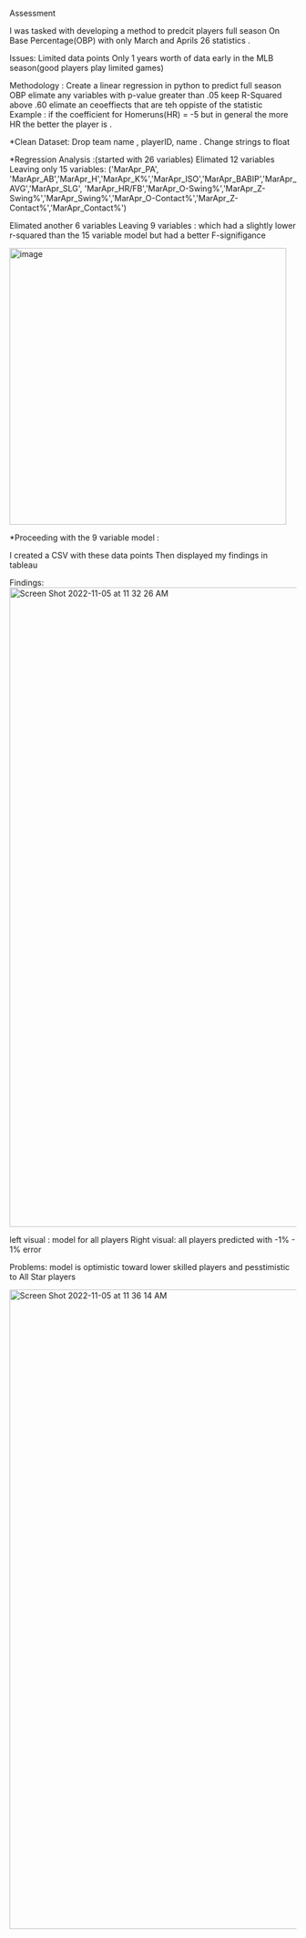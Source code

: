 Assessment 

I was tasked with developing a method to predcit players full season On Base Percentage(OBP) with only March and Aprils 26 statistics .

Issues:
Limited data points
Only 1 years worth of data 
early in the MLB season(good players play limited games)

Methodology :
Create a linear regression in python to predict full season OBP
elimate any variables with p-value greater than .05
keep R-Squared above .60
elimate an ceoeffiects that are teh oppiste of the statistic 
  Example : if the coefficient for Homeruns(HR) = -5 but in general the more HR the better the player is . 
  

*Clean Dataset:
Drop team name , playerID, name .
Change strings to float 

*Regression Analysis :(started with 26 variables)
Elimated 12 variables 
Leaving only 15 variables:
('MarApr_PA', 'MarApr_AB','MarApr_H','MarApr_K%','MarApr_ISO','MarApr_BABIP','MarApr_AVG','MarApr_SLG', 'MarApr_HR/FB','MarApr_O-Swing%','MarApr_Z-Swing%','MarApr_Swing%','MarApr_O-Contact%','MarApr_Z-Contact%','MarApr_Contact%')

Elimated another 6 variables
Leaving 9 variables : 
which had a slightly lower r-squared than the 15 variable model but had a better F-signifigance 

<img width="486" alt="image" src="https://user-images.githubusercontent.com/101025003/200127519-2dbed977-2b15-41ac-a3ce-611d78f776c4.png">


*Proceeding with the 9 variable model :

I created a CSV with these data points
Then displayed my findings in tableau 


Findings: 
<img width="1123" alt="Screen Shot 2022-11-05 at 11 32 26 AM" src="https://user-images.githubusercontent.com/101025003/200127625-6964f4ca-90a9-4c54-96c3-659d98c74ec8.png">

left visual : model for all players 
Right visual: all players predicted with -1% - 1% error 


Problems:
model is optimistic toward lower skilled players and pesstimistic to All Star players 

<img width="1123" alt="Screen Shot 2022-11-05 at 11 36 14 AM" src="https://user-images.githubusercontent.com/101025003/200127808-94ed19d3-a6a5-46b8-9146-bfd9000d58a3.png">






